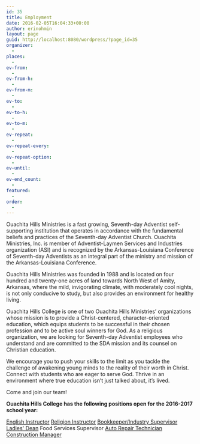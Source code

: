 ```yaml
---
id: 35
title: Employment
date: 2016-02-05T16:04:33+00:00
author: erinohmin
layout: page
guid: http://localhost:8080/wordpress/?page_id=35
organizer:
  - 
places:
  - 
ev-from:
  - 
ev-from-h:
  - 
ev-from-m:
  - 
ev-to:
  - 
ev-to-h:
  - 
ev-to-m:
  - 
ev-repeat:
  - 
ev-repeat-every:
  - 
ev-repeat-option:
  - 
ev-until:
  - 
ev-end_count:
  - 
featured:
  - 
order:
  - 
---
```

Ouachita Hills Ministries is a fast growing, Seventh-day Adventist self-supporting institution that operates in accordance with the fundamental beliefs and practices of the Seventh-day Adventist Church. Ouachita Ministries, Inc. is member of Adventist-Laymen Services and Industries organization (ASI) and is recognized by the Arkansas-Louisiana Conference of Seventh-day Adventists as an integral part of the ministry and mission of the Arkansas-Louisiana Conference.

Ouachita Hills Ministries was founded in 1988 and is located on four hundred and twenty-one acres of land towards North West of Amity, Arkansas, where the mild, invigorating climate, with moderately cool nights, is not only conducive to study, but also provides an environment for healthy living.

Ouachita Hills College is one of two Ouachita Hills Ministries’ organizations whose mission is to provide a Christ-centered, character-oriented education, which equips students to be successful in their chosen profession and to be active soul winners for God. As a religious organization, we are looking for Seventh-day Adventist employees who understand and are committed to the SDA mission and its counsel on Christian education.

We encourage you to push your skills to the limit as you tackle the challenge of awakening young minds to the reality of their worth in Christ. Connect with students who are eager to serve God. Thrive in an environment where true education isn’t just talked about, it’s lived.

Come and join our team!

**Ouachita Hills College has the following positions open for the 2016-2017 school year:** 

[English Instructor](/uploads/documents/JSEnglishInstructor.pdf)
[Religion Instructor](/uploads/documents/JSReligionInstructor.pdf)
[Bookkeeper/Industry Supervisor](/uploads/documents/JSBookkeeper.pdf)
[Ladies' Dean](/uploads/documents/JSLadiesDean.pdf)
Food Services Supervisor
[Auto Repair Technician](/uploads/documents/JSAutoRepair.pdf)
[Construction Manager](/uploads/documents/JSConstrMgr.pdf)

                                                                                                                    